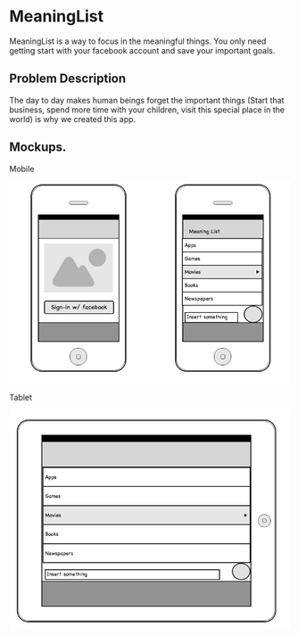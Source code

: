 # MeaningList

MeaningList is a way to focus in the meaningful things. You only need getting start with your facebook account and save your important goals.

## Problem Description

The day to day makes human beings forget the important things (Start that business, spend more time with your children, visit this special place in the world) is why we created this app.

## Mockups.

Mobile

![](/img/img_1.png)

Tablet

![](/img/img_2.png)
